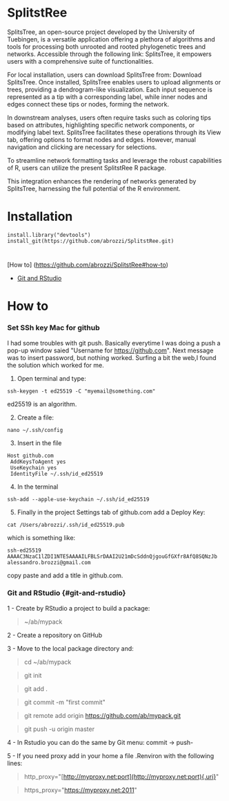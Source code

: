 # SplitstRee

SplitsTree, an open-source project developed by the University of Tuebingen, is a versatile application offering a plethora of algorithms and tools for processing both unrooted and rooted phylogenetic trees and networks. Accessible through the following link: SplitsTree, it empowers users with a comprehensive suite of functionalities.

For local installation, users can download SplitsTree from: Download SplitsTree. Once installed, SplitsTree enables users to upload alignments or trees, providing a dendrogram-like visualization. Each input sequence is represented as a tip with a corresponding label, while inner nodes and edges connect these tips or nodes, forming the network.

In downstream analyses, users often require tasks such as coloring tips based on attributes, highlighting specific network components, or modifying label text. SplitsTree facilitates these operations through its View tab, offering options to format nodes and edges. However, manual navigation and clicking are necessary for selections.

To streamline network formatting tasks and leverage the robust capabilities of R, users can utilize the present SplitstRee R package. 

This integration enhances the rendering of networks generated by SplitsTree, harnessing the full potential of the R environment.

# Installation

```
install.library("devtools")
install_git(https://github.com/abrozzi/SplitstRee.git)
```

# 

[How to] (<https://github.com/abrozzi/SplitstRee#how-to>)

-   [Git and RStudio](#git-and-rstudio)

# How to

### Set SSh key Mac for github

I had some troubles with git push. Basically everytime I was doing a push a pop-up window saied "Username for <https://github.com>". Next message was to insert password, but nothing worked. Surfing a bit the web,I found the solution which worked for me.

1.  Open terminal and type:

`ssh-keygen -t ed25519 -C "myemail@something.com"`

ed25519 is an algorithm.

2.  Create a file:

`nano ~/.ssh/config`

3.  Insert in the file

```         
Host github.com
 AddKeysToAgent yes
 UseKeychain yes
 IdentityFile ~/.ssh/id_ed25519
```

4.  In the terminal

`ssh-add --apple-use-keychain ~/.ssh/id_ed25519`

5.  Finally in the project Settings tab of github.com add a Deploy Key:

`cat /Users/abrozzi/.ssh/id_ed25519.pub`

which is something like:

`ssh-ed25519 AAAAC3NzaC1lZDI1NTE5AAAAILFBLSrDAAI2U21mDcSddnQjgouGfGXfr8AfQ8SQNzJb alessandro.brozzi@gmail.com`

copy paste and add a title in github.com.

### Git and RStudio {#git-and-rstudio}

1 - Create by RStudio a project to build a package:

> \~/ab/mypack

2 - Create a repository on GitHub

3 - Move to the local package directory and:

> cd \~/ab/mypack

> git init

> git add .

> git commit -m "first commit"

> git remote add origin <https://github.com/ab/mypack.git>

> git push -u origin master

4 - In Rstudio you can do the same by Git menu: commit -\> push-

5 - If you need proxy add in your home a file .Renviron with the following lines:

> http_proxy="[http://myproxy.net:port](http://myproxy.net:port){.uri}"

> https_proxy="<https://myproxy.net:2011>"
